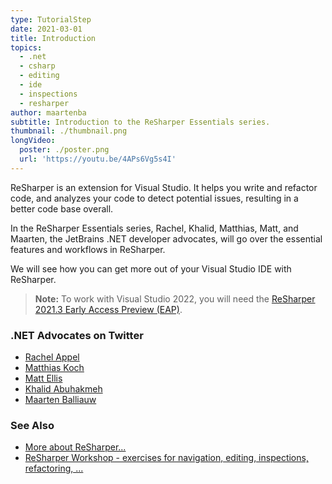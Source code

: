 ```yaml
---
type: TutorialStep
date: 2021-03-01
title: Introduction
topics:
  - .net
  - csharp
  - editing
  - ide
  - inspections
  - resharper
author: maartenba
subtitle: Introduction to the ReSharper Essentials series.
thumbnail: ./thumbnail.png
longVideo:
  poster: ./poster.png
  url: 'https://youtu.be/4APs6Vg5s4I'
---
```


ReSharper is an extension for Visual Studio. It helps you write and refactor code, and analyzes your code to detect potential issues, resulting in a better code base overall.

In the ReSharper Essentials series, Rachel, Khalid, Matthias, Matt, and Maarten, the JetBrains .NET developer advocates, will go over the essential features and workflows in ReSharper.

We will see how you can get more out of your Visual Studio IDE with ReSharper.

> **Note:** To work with Visual Studio 2022, you will need the [ReSharper 2021.3 Early Access Preview (EAP)](https://www.jetbrains.com/resharper/eap/).

### .NET Advocates on Twitter

- [Rachel Appel](https://www.twitter.com/RachelAppel)
- [Matthias Koch](https://www.twitter.com/matkoch87)
- [Matt Ellis](https://www.twitter.com/citizenmatt)
- [Khalid Abuhakmeh](https://www.twitter.com/buhakmeh)
- [Maarten Balliauw](https://www.twitter.com/MaartenBalliauw)

### See Also

- [More about ReSharper...](https://www.jetbrains.com/resharper/)
- [ReSharper Workshop - exercises for navigation, editing, inspections, refactoring, ...](https://github.com/JetBrains/resharper-rider-samples)
